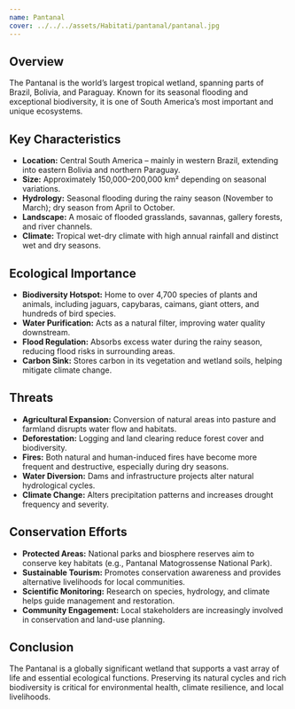 ```yaml
---
name: Pantanal
cover: ../../../assets/Habitati/pantanal/pantanal.jpg
---
```

## Overview
The Pantanal is the world’s largest tropical wetland, spanning parts of Brazil, Bolivia, and Paraguay. Known for its seasonal flooding and exceptional biodiversity, it is one of South America’s most important and unique ecosystems.

## Key Characteristics
- **Location:** Central South America – mainly in western Brazil, extending into eastern Bolivia and northern Paraguay.
- **Size:** Approximately 150,000–200,000 km² depending on seasonal variations.
- **Hydrology:** Seasonal flooding during the rainy season (November to March); dry season from April to October.
- **Landscape:** A mosaic of flooded grasslands, savannas, gallery forests, and river channels.
- **Climate:** Tropical wet-dry climate with high annual rainfall and distinct wet and dry seasons.

## Ecological Importance
- **Biodiversity Hotspot:** Home to over 4,700 species of plants and animals, including jaguars, capybaras, caimans, giant otters, and hundreds of bird species.
- **Water Purification:** Acts as a natural filter, improving water quality downstream.
- **Flood Regulation:** Absorbs excess water during the rainy season, reducing flood risks in surrounding areas.
- **Carbon Sink:** Stores carbon in its vegetation and wetland soils, helping mitigate climate change.

## Threats
- **Agricultural Expansion:** Conversion of natural areas into pasture and farmland disrupts water flow and habitats.
- **Deforestation:** Logging and land clearing reduce forest cover and biodiversity.
- **Fires:** Both natural and human-induced fires have become more frequent and destructive, especially during dry seasons.
- **Water Diversion:** Dams and infrastructure projects alter natural hydrological cycles.
- **Climate Change:** Alters precipitation patterns and increases drought frequency and severity.

## Conservation Efforts
- **Protected Areas:** National parks and biosphere reserves aim to conserve key habitats (e.g., Pantanal Matogrossense National Park).
- **Sustainable Tourism:** Promotes conservation awareness and provides alternative livelihoods for local communities.
- **Scientific Monitoring:** Research on species, hydrology, and climate helps guide management and restoration.
- **Community Engagement:** Local stakeholders are increasingly involved in conservation and land-use planning.

## Conclusion
The Pantanal is a globally significant wetland that supports a vast array of life and essential ecological functions. Preserving its natural cycles and rich biodiversity is critical for environmental health, climate resilience, and local livelihoods.
